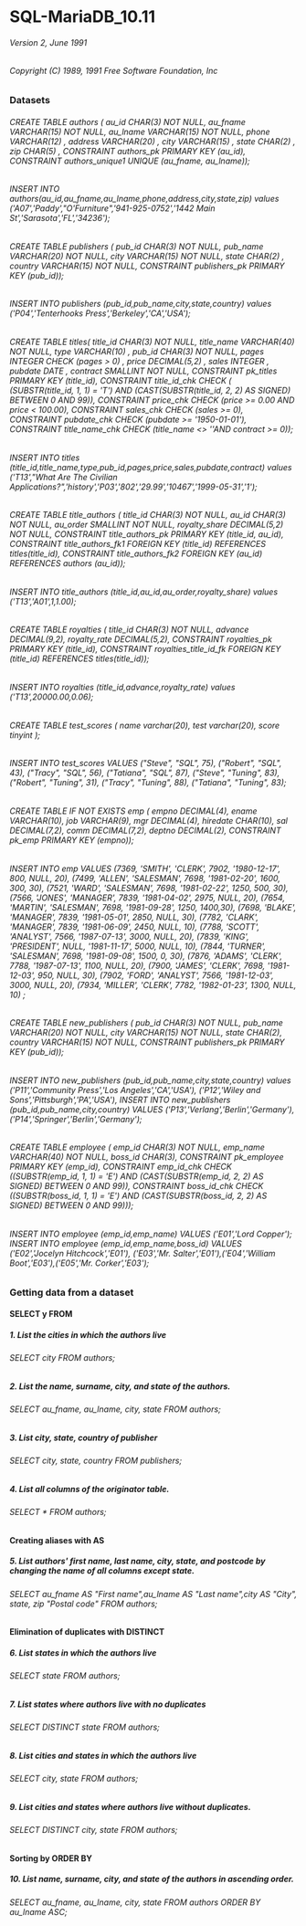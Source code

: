 # SQL-MariaDB_10.11

###### Version 2, June 1991 
###### Copyright (C) 1989, 1991 Free Software Foundation, Inc

### Datasets

<h6> CREATE TABLE authors (
 au_id CHAR(3) NOT NULL,
 au_fname VARCHAR(15) NOT NULL,
 au_lname VARCHAR(15) NOT NULL,
 phone VARCHAR(12) ,
 address VARCHAR(20) ,
 city VARCHAR(15) ,
 state CHAR(2) ,
 zip CHAR(5) ,
 CONSTRAINT authors_pk
 PRIMARY KEY (au_id),
 CONSTRAINT authors_unique1
 UNIQUE (au_fname, au_lname)); </h6>
 
<h6>INSERT INTO authors(au_id,au_fname,au_lname,phone,address,city,state,zip)
 values ('A07','Paddy',"O'Furniture",'941-925-0752','1442 Main St','Sarasota','FL','34236'); </h6>

<h6>CREATE TABLE publishers (
 pub_id CHAR(3) NOT NULL,
 pub_name VARCHAR(20) NOT NULL,
 city VARCHAR(15) NOT NULL,
 state CHAR(2) ,
 country VARCHAR(15) NOT NULL,
 CONSTRAINT publishers_pk PRIMARY KEY (pub_id)); </h6>

<h6>INSERT INTO publishers (pub_id,pub_name,city,state,country)
values ('P04','Tenterhooks Press','Berkeley','CA','USA');</h6>

<h6>CREATE TABLE titles(
 title_id CHAR(3) NOT NULL,
 title_name VARCHAR(40) NOT NULL,
 type VARCHAR(10) ,
 pub_id CHAR(3) NOT NULL,
 pages INTEGER
 CHECK (pages > 0) ,
 price DECIMAL(5,2) ,
 sales INTEGER ,
 pubdate DATE ,
 contract SMALLINT NOT NULL,
 CONSTRAINT pk_titles PRIMARY KEY (title_id),
 CONSTRAINT title_id_chk
 CHECK (
  (SUBSTR(title_id, 1, 1) = 'T')
  AND (CAST(SUBSTR(title_id, 2, 2) AS SIGNED) BETWEEN 0 AND 99)),
 CONSTRAINT price_chk CHECK (price >= 0.00 AND price < 100.00),
 CONSTRAINT sales_chk CHECK (sales >= 0),
 CONSTRAINT pubdate_chk CHECK (pubdate >= '1950-01-01'),
 CONSTRAINT title_name_chk CHECK (title_name <> ''AND contract >= 0));</h6>
 
<h6> INSERT INTO titles (title_id,title_name,type,pub_id,pages,price,sales,pubdate,contract)
 values ('T13',"What Are The Civilian Applications?",'history','P03','802','29.99','10467','1999-05-31','1');</h6>
 
 <h6>CREATE TABLE title_authors (
 title_id CHAR(3) NOT NULL,
 au_id CHAR(3) NOT NULL,
 au_order SMALLINT NOT NULL,
 royalty_share DECIMAL(5,2) NOT NULL,
 CONSTRAINT title_authors_pk
 PRIMARY KEY (title_id, au_id),
 CONSTRAINT title_authors_fk1
 FOREIGN KEY (title_id)
 REFERENCES titles(title_id),
 CONSTRAINT title_authors_fk2
 FOREIGN KEY (au_id)
 REFERENCES authors (au_id));</h6>
 
<h6>INSERT INTO title_authors (title_id,au_id,au_order,royalty_share)
 values ('T13','A01',1,1.00);</h6>
 
 <h6>CREATE TABLE royalties (
 title_id CHAR(3) NOT NULL,
 advance DECIMAL(9,2),
 royalty_rate DECIMAL(5,2),
 CONSTRAINT royalties_pk PRIMARY KEY (title_id),
 CONSTRAINT royalties_title_id_fk
 FOREIGN KEY (title_id)
 REFERENCES titles(title_id));</h6>
 
 <h6>INSERT INTO royalties (title_id,advance,royalty_rate)
 values ('T13',20000.00,0.06);</h6>
 
 <h6>CREATE TABLE test_scores (
 name varchar(20), test varchar(20), score tinyint );</h6>
 
 <h6>INSERT INTO test_scores VALUES
 ("Steve", "SQL", 75),
 ("Robert", "SQL", 43),
 ("Tracy", "SQL", 56),
 ("Tatiana", "SQL", 87),
 ("Steve", "Tuning", 83),
 ("Robert", "Tuning", 31),
 ("Tracy", "Tuning", 88),
 ("Tatiana", "Tuning", 83);</h6>
 
 <h6>CREATE TABLE IF NOT EXISTS emp (
 empno DECIMAL(4), ename VARCHAR(10), job VARCHAR(9),
 mgr DECIMAL(4), hiredate CHAR(10), sal DECIMAL(7,2),
 comm DECIMAL(7,2), deptno DECIMAL(2),
 CONSTRAINT pk_emp PRIMARY KEY (empno));</h6>
 
 <h6>INSERT INTO emp VALUES
 (7369, 'SMITH', 'CLERK', 7902, '1980-12-17', 800, NULL, 20),
 (7499, 'ALLEN', 'SALESMAN', 7698, '1981-02-20', 1600, 300, 30),
 (7521, 'WARD', 'SALESMAN', 7698, '1981-02-22', 1250, 500, 30),
 (7566, 'JONES', 'MANAGER', 7839, '1981-04-02', 2975, NULL, 20),
 (7654, 'MARTIN', 'SALESMAN', 7698, '1981-09-28', 1250, 1400,30),
 (7698, 'BLAKE', 'MANAGER', 7839, '1981-05-01', 2850, NULL, 30),
 (7782, 'CLARK', 'MANAGER', 7839, '1981-06-09', 2450, NULL, 10),
 (7788, 'SCOTT', 'ANALYST', 7566, '1987-07-13', 3000, NULL, 20),
 (7839, 'KING', 'PRESIDENT', NULL, '1981-11-17', 5000, NULL, 10),
 (7844, 'TURNER', 'SALESMAN', 7698, '1981-09-08', 1500, 0, 30),
 (7876, 'ADAMS', 'CLERK', 7788, '1987-07-13', 1100, NULL, 20),
 (7900, 'JAMES', 'CLERK', 7698, '1981-12-03', 950, NULL, 30),
 (7902, 'FORD', 'ANALYST', 7566, '1981-12-03', 3000, NULL, 20),
 (7934, 'MILLER', 'CLERK', 7782, '1982-01-23', 1300, NULL, 10) ;</h6>
 
 <h6>CREATE TABLE new_publishers (
 pub_id CHAR(3) NOT NULL,
 pub_name VARCHAR(20) NOT NULL,
 city VARCHAR(15) NOT NULL,
 state CHAR(2),
 country VARCHAR(15) NOT NULL,
 CONSTRAINT publishers_pk PRIMARY KEY (pub_id));</h6>
 
 <h6>INSERT INTO new_publishers (pub_id,pub_name,city,state,country)
 values ('P11','Community Press','Los Angeles','CA','USA'),
 ('P12','Wiley and Sons','Pittsburgh','PA','USA'),
 INSERT INTO new_publishers (pub_id,pub_name,city,country)
 VALUES ('P13','Verlang','Berlin','Germany'), ('P14','Springer','Berlin','Germany');</h6>

<h6>CREATE TABLE employee (
 emp_id CHAR(3) NOT NULL,
 emp_name VARCHAR(40) NOT NULL,
 boss_id CHAR(3),
 CONSTRAINT pk_employee PRIMARY KEY (emp_id),
 CONSTRAINT emp_id_chk
 CHECK ((SUBSTR(emp_id, 1, 1) = 'E') AND 
 (CAST(SUBSTR(emp_id, 2, 2) AS SIGNED) BETWEEN 0 AND 99)),
 CONSTRAINT boss_id_chk
 CHECK ((SUBSTR(boss_id, 1, 1) = 'E') AND (CAST(SUBSTR(boss_id, 2, 2)
 AS SIGNED) BETWEEN 0 AND 99)));</h6>
 
<h6>INSERT INTO employee (emp_id,emp_name)
 VALUES ('E01','Lord Copper');
INSERT INTO employee (emp_id,emp_name,boss_id)
 VALUES ('E02','Jocelyn Hitchcock','E01'), 
 ('E03','Mr. Salter','E01'),('E04','William Boot','E03'),('E05','Mr. Corker','E03');</h6>
 
### Getting data from a dataset
 
#### SELECT y FROM 
 
##### 1.	List the cities in which the authors live
 
###### SELECT city FROM authors;
 
##### 2.	List the name, surname, city, and state of the authors.

###### SELECT au_fname, au_lname, city, state FROM authors;
 
##### 3.	List city, state, country of publisher 
 
###### SELECT city, state, country FROM publishers;
 
##### 4. List all columns of the originator table.
 
###### SELECT * FROM authors;
 
#### Creating aliases with AS 
 
##### 5.	List authors' first name, last name, city, state, and postcode by changing the name of all columns except state. 

######	SELECT au_fname AS "First name",au_lname AS "Last name",city AS "City", state, zip "Postal code" FROM authors;
 
#### Elimination of duplicates with DISTINCT

##### 6.	List states in which the authors live
 
######	SELECT state FROM authors;
 
##### 7.	List states where authors live with no duplicates
 
######	SELECT DISTINCT state FROM authors; 
 
##### 8.	List cities and states in which the authors live
 
######	SELECT city, state FROM authors;

##### 9.	List cities and states where authors live without duplicates.
 
######	SELECT DISTINCT city, state FROM authors;

#### Sorting by ORDER BY 
 
##### 10.	List name, surname, city, and state of the authors in ascending order.

######	SELECT au_fname, au_lname, city, state FROM authors ORDER BY au_lname ASC;



 

 
 
 
 









<h5> </h5>
